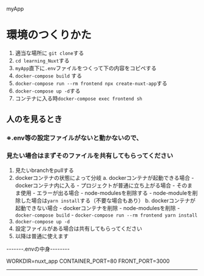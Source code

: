 myApp

# 環境のつくりかた

1. 適当な場所に `git clone`する
2. `cd learning_Nuxt`する
3. `myApp`直下に`.env`ファイルをつくって下の内容をコピペする 
4. `docker-compose build` する
5. `docker-compose run --rm frontend npx create-nuxt-app`する
6. `docker-compose up -d`する
7. コンテナに入る時`docker-compose exec frontend sh`


## 人のを見るとき

### ※.env等の設定ファイルがないと動かないので、
### 見たい場合はまずそのファイルを共有してもらってください
1. 見たいbranchをpullする
2. dockerコンテナの状態によって分岐
    a. dockerコンテナが起動できる場合
        - dockerコンテナ内に入る
        - プロジェクトが普通に立ち上がる場合
            - そのまま使用
        - エラーが出る場合
            - node-modulesを削除する
            - node-moduleを削除した場合は`yarn install`する（不要な場合もあり）
    b. dockerコンテナが起動できない場合
        - dockerコンテナを削除
        - node-modulesを削除
        - `docker-compose build`
        - `docker-compose run --rm frontend yarn install`
3. `docker-compose up -d`
4. 設定ファイルがある場合は共有してもらってください
5. 以降は普通に使えます


-------.envの中身--------

WORKDIR=nuxt_app
CONTAINER_PORT=80
FRONT_PORT=3000

-------------------------



